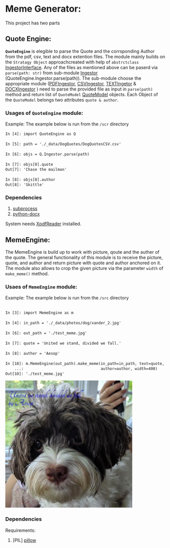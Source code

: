 # Meme Generator:
This project has two parts
## Quote Engine:
**`QuoteEngine`** is elegible to parse the Quote and the corrsponding Author from the pdf, csv, text and docx extention files. The module mainly builds on the `Stratagy Object` approachcreated with help of `abstrctclass` [IngestorInterface](https://github.com/RubelMozumder/MemeGenerator/blob/read_data/src/QuoteEngine/IngestorInterface.py). Any of the files as mentioned above can be paserd via `parse(path: str)` from sub-module [Ingestor](https://github.com/RubelMozumder/MemeGenerator/blob/read_data/src/QuoteEngine/Ingestor.py) (QuoteEngine.Ingestor.parse(path)). The sub-module choose the appropriate module ([PDFIngestor](https://github.com/RubelMozumder/MemeGenerator/blob/read_data/src/QuoteEngine/PDFIngestor.py), [CSVIngestor](https://github.com/RubelMozumder/MemeGenerator/blob/read_data/src/QuoteEngine/CSVIngestor.py), [TEXTIngetor](https://github.com/RubelMozumder/MemeGenerator/blob/read_data/src/QuoteEngine/TEXTIngestor.py) & [DOCXIngestor](https://github.com/RubelMozumder/MemeGenerator/blob/read_data/src/QuoteEngine/DOCXIngestor.py) ) need to parse the provided file as input in `parse(path)` method and return list of `QuoteModel` [QuoteModel](https://github.com/RubelMozumder/MemeGenerator/blob/read_data/src/QuoteEngine/QuoteModel.py) objects. Each Object of the `QuoteModel` belongs two attributes `quote & author`.

### Usages of `QuoteEngine` module:
Example: The example below is run from the `/scr` directory 
```
In [4]: import QuoteEngine as Q                                                            

In [5]: path = './_data/DogQuotes/DogQuotesCSV.csv'                                        

In [6]: objs = Q.Ingestor.parse(path)                                                      

In [7]: objs[0].quote                                                                      
Out[7]: 'Chase the mailman'

In [8]: objs[0].author                                                                     
Out[8]: 'Skittle'

```
### Dependencies
1. [subprocess](https://docs.python.org/3/library/subprocess.html)
2. [python-docx](https://python-docx.readthedocs.io/en/latest/user/install.html)

System needs [XpdfReader](https://www.xpdfreader.com/about.html) installed.

## MemeEngine:
The MemeEngine is build up to work with picture, qoute and the auther of the quote. The general functionality of this module is to receive the picture, quote, and author and return picture with quote and author anchored on it.
The module also allows to crop the given picture via the parameter `width` of `make_meme()` method.

### Usaes of `MemeEngine` module:

Example: The example below is run from the `/src` directory
```In [2]: import MemeEngine                                                                  

In [3]: import MemeEngine as m                                                             

In [4]: in_path = './_data/photos/dog/xander_2.jpg'                                        

In [6]: out_path = './test_meme.jpg'                                                       

In [7]: quote = 'United we stand, divided we fall.'                                        

In [8]: author = 'Aesop'                                                                   

In [10]: m.MemeEngine(out_path).make_meme(in_path=in_path, text=quote,  
    ...:                                  author=author, width=400) 
Out[10]: './test_meme.jpg'
```
![imgur](./src/test_meme.jpg)

### Dependencies
Requirements:
1. [PIL] [pillow](https://pillow.readthedocs.io/en/stable/installation.html)
